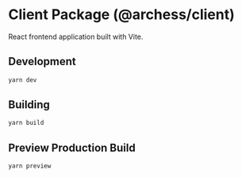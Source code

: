 # Client Package (@archess/client)

React frontend application built with Vite.

## Development

```bash
yarn dev
```

## Building

```bash
yarn build
```

## Preview Production Build

```bash
yarn preview
``` 